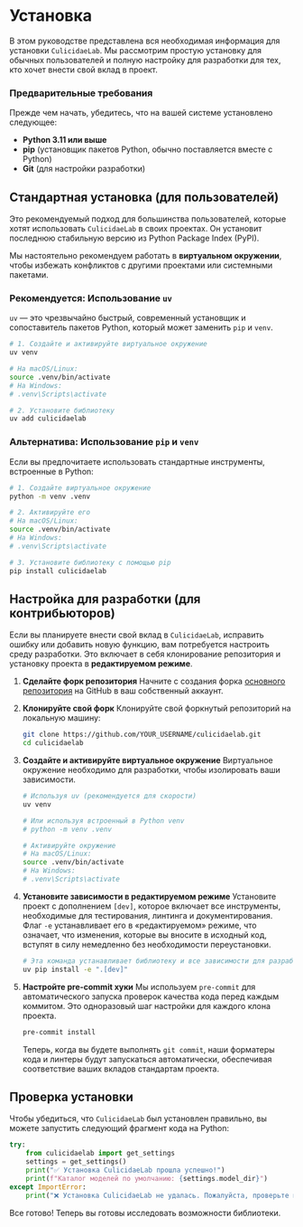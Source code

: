 # Установка

В этом руководстве представлена вся необходимая информация для установки `CulicidaeLab`. Мы рассмотрим простую установку для обычных пользователей и полную настройку для разработки для тех, кто хочет внести свой вклад в проект.

### Предварительные требования

Прежде чем начать, убедитесь, что на вашей системе установлено следующее:

- **Python 3.11 или выше**
- **pip** (установщик пакетов Python, обычно поставляется вместе с Python)
- **Git** (для настройки разработки)

## Стандартная установка (для пользователей)

Это рекомендуемый подход для большинства пользователей, которые хотят использовать `CulicidaeLab` в своих проектах. Он установит последнюю стабильную версию из Python Package Index (PyPI).

Мы настоятельно рекомендуем работать в **виртуальном окружении**, чтобы избежать конфликтов с другими проектами или системными пакетами.

### Рекомендуется: Использование `uv`

`uv` — это чрезвычайно быстрый, современный установщик и сопоставитель пакетов Python, который может заменить `pip` и `venv`.

```bash
# 1. Создайте и активируйте виртуальное окружение
uv venv

# На macOS/Linux:
source .venv/bin/activate
# На Windows:
# .venv\Scripts\activate

# 2. Установите библиотеку
uv add culicidaelab
```

### Альтернатива: Использование `pip` и `venv`

Если вы предпочитаете использовать стандартные инструменты, встроенные в Python:

```bash
# 1. Создайте виртуальное окружение
python -m venv .venv

# 2. Активируйте его
# На macOS/Linux:
source .venv/bin/activate
# На Windows:
# .venv\Scripts\activate

# 3. Установите библиотеку с помощью pip
pip install culicidaelab
```

## Настройка для разработки (для контрибьюторов)

Если вы планируете внести свой вклад в `CulicidaeLab`, исправить ошибку или добавить новую функцию, вам потребуется настроить среду разработки. Это включает в себя клонирование репозитория и установку проекта в **редактируемом режиме**.

1.  **Сделайте форк репозитория**
    Начните с создания форка [основного репозитория](https://github.com/iloncka-ds/culicidaelab) на GitHub в ваш собственный аккаунт.

2.  **Клонируйте свой форк**
    Клонируйте свой форкнутый репозиторий на локальную машину:
    ```bash
    git clone https://github.com/YOUR_USERNAME/culicidaelab.git
    cd culicidaelab
    ```

3.  **Создайте и активируйте виртуальное окружение**
    Виртуальное окружение необходимо для разработки, чтобы изолировать ваши зависимости.
    ```bash
    # Используя uv (рекомендуется для скорости)
    uv venv

    # Или используя встроенный в Python venv
    # python -m venv .venv

    # Активируйте окружение
    # На macOS/Linux:
    source .venv/bin/activate
    # На Windows:
    # .venv\Scripts\activate
    ```

4.  **Установите зависимости в редактируемом режиме**
    Установите проект с дополнением `[dev]`, которое включает все инструменты, необходимые для тестирования, линтинга и документирования. Флаг `-e` устанавливает его в «редактируемом» режиме, что означает, что изменения, которые вы вносите в исходный код, вступят в силу немедленно без необходимости переустановки.

    ```bash
    # Эта команда устанавливает библиотеку и все зависимости для разработки
    uv pip install -e ".[dev]"
    ```

5.  **Настройте pre-commit хуки**
    Мы используем `pre-commit` для автоматического запуска проверок качества кода перед каждым коммитом. Это одноразовый шаг настройки для каждого клона проекта.
    ```bash
    pre-commit install
    ```
    Теперь, когда вы будете выполнять `git commit`, наши форматеры кода и линтеры будут запускаться автоматически, обеспечивая соответствие ваших вкладов стандартам проекта.

## Проверка установки

Чтобы убедиться, что `CulicidaeLab` был установлен правильно, вы можете запустить следующий фрагмент кода на Python:

```python
try:
    from culicidaelab import get_settings
    settings = get_settings()
    print("✅ Установка CulicidaeLab прошла успешно!")
    print(f"Каталог моделей по умолчанию: {settings.model_dir}")
except ImportError:
    print("❌ Установка CulicidaeLab не удалась. Пожалуйста, проверьте шаги выше.")
```

Все готово! Теперь вы готовы исследовать возможности библиотеки.
